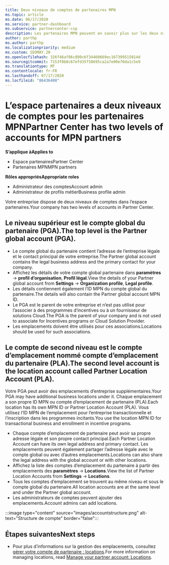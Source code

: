 ```yaml
---
title: Deux niveaux de comptes de partenaires MPN
ms.topic: article
ms.date: 06/17/2020
ms.service: partner-dashboard
ms.subservice: partnercenter-csp
description: Les partenaires MPN peuvent en savoir plus sur les deux niveaux de comptes dans l’espace partenaires, le compte global partenaire (PGA) et le compte d’emplacement du partenaire (PLA).
author: parthp
ms.author: parthp
ms.localizationpriority: medium
ms.custom: SEOMAY.20
ms.openlocfilehash: 326f46af86c890c6f34460669ec167399515014d
ms.sourcegitcommit: 7153f0b8c67efd35f58695ca2a7e00e70da1c5e9
ms.translationtype: MT
ms.contentlocale: fr-FR
ms.lasthandoff: 07/17/2020
ms.locfileid: "86436408"
---
```

# <a name="partner-center-has-two-levels-of-accounts-for-mpn-partners"></a><span data-ttu-id="5d4c0-103">L’espace partenaires a deux niveaux de comptes pour les partenaires MPN</span><span class="sxs-lookup"><span data-stu-id="5d4c0-103">Partner Center has two levels of accounts for MPN partners</span></span>

<span data-ttu-id="5d4c0-104">**S’applique à**</span><span class="sxs-lookup"><span data-stu-id="5d4c0-104">**Applies to**</span></span>

- <span data-ttu-id="5d4c0-105">Espace partenaires</span><span class="sxs-lookup"><span data-stu-id="5d4c0-105">Partner Center</span></span>
- <span data-ttu-id="5d4c0-106">Partenaires MPN</span><span class="sxs-lookup"><span data-stu-id="5d4c0-106">MPN partners</span></span>

<span data-ttu-id="5d4c0-107">**Rôles appropriés**</span><span class="sxs-lookup"><span data-stu-id="5d4c0-107">**Appropriate roles**</span></span>

- <span data-ttu-id="5d4c0-108">Administrateur des comptes</span><span class="sxs-lookup"><span data-stu-id="5d4c0-108">Account admin</span></span>
- <span data-ttu-id="5d4c0-109">Administrateur de profils métier</span><span class="sxs-lookup"><span data-stu-id="5d4c0-109">Business profile admin</span></span>


<span data-ttu-id="5d4c0-110">Votre entreprise dispose de deux niveaux de comptes dans l’espace partenaires.</span><span class="sxs-lookup"><span data-stu-id="5d4c0-110">Your company has two levels of accounts in Partner Center.</span></span>

## <a name="the-top-level-is-the-partner-global-account-pga"></a><span data-ttu-id="5d4c0-111">Le niveau supérieur est le compte global du partenaire (PGA).</span><span class="sxs-lookup"><span data-stu-id="5d4c0-111">The top level is the Partner global account (PGA).</span></span>

- <span data-ttu-id="5d4c0-112">Le compte global du partenaire contient l’adresse de l’entreprise légale et le contact principal de votre entreprise.</span><span class="sxs-lookup"><span data-stu-id="5d4c0-112">The Partner global account contains the legal business address and the primary contact for your company.</span></span> 
- <span data-ttu-id="5d4c0-113">Affichez les détails de votre compte global partenaire dans **paramètres**  ->  **profil d’organisation**, **Profil légal**.</span><span class="sxs-lookup"><span data-stu-id="5d4c0-113">View the details of your Partner global account from **Settings** -> **Organization profile**, **Legal profile**.</span></span>
- <span data-ttu-id="5d4c0-114">Les détails contiennent également l’ID MPN du compte global du partenaire.</span><span class="sxs-lookup"><span data-stu-id="5d4c0-114">The details will also contain the Partner global account MPN ID.</span></span> 
- <span data-ttu-id="5d4c0-115">Le PGA est le parent de votre entreprise et n’est pas utilisé pour l’associer à des programmes d’incentives ou à un fournisseur de solutions Cloud.</span><span class="sxs-lookup"><span data-stu-id="5d4c0-115">The PGA is the parent of your company and is not used to associate for Incentives programs or Cloud Solution Provider.</span></span> 
- <span data-ttu-id="5d4c0-116">Les emplacements doivent être utilisés pour ces associations.</span><span class="sxs-lookup"><span data-stu-id="5d4c0-116">Locations should be used for such associations.</span></span>

## <a name="the-second-level-account-is-the-location-account-called-partner-location-account-pla"></a><span data-ttu-id="5d4c0-117">Le compte de second niveau est le compte d’emplacement nommé compte d’emplacement du partenaire (PLA).</span><span class="sxs-lookup"><span data-stu-id="5d4c0-117">The second level account is the location account called Partner Location Account (PLA).</span></span>

<span data-ttu-id="5d4c0-118">Votre PGA peut avoir des emplacements d’entreprise supplémentaires.</span><span class="sxs-lookup"><span data-stu-id="5d4c0-118">Your PGA may have additional business locations under it.</span></span> <span data-ttu-id="5d4c0-119">Chaque emplacement a son propre ID MPN ou compte d’emplacement de partenaire (PLA).</span><span class="sxs-lookup"><span data-stu-id="5d4c0-119">Each location has its own MPN ID or Partner Location Account (PLA).</span></span> <span data-ttu-id="5d4c0-120">Vous utilisez l’ID MPN de l’emplacement pour l’entreprise transactionnelle et l’inscription dans les programmes incitants.</span><span class="sxs-lookup"><span data-stu-id="5d4c0-120">You use the location MPN ID for transactional business and enrollment in incentive programs.</span></span>

- <span data-ttu-id="5d4c0-121">Chaque compte d’emplacement de partenaire peut avoir sa propre adresse légale et son propre contact principal.</span><span class="sxs-lookup"><span data-stu-id="5d4c0-121">Each Partner Location Account can have its own legal address and primary contact.</span></span> <span data-ttu-id="5d4c0-122">Les emplacements peuvent également partager l’adresse légale avec le compte global ou avec d’autres emplacements.</span><span class="sxs-lookup"><span data-stu-id="5d4c0-122">Locations can also share the legal address with the global account or with other locations.</span></span>
- <span data-ttu-id="5d4c0-123">Affichez la liste des comptes d’emplacement du partenaire à partir des emplacements des **paramètres**  ->  **Locations**.</span><span class="sxs-lookup"><span data-stu-id="5d4c0-123">View the list of Partner Location Accounts from **Settings** -> **Locations**.</span></span>
- <span data-ttu-id="5d4c0-124">Tous les comptes d’emplacement se trouvent au même niveau et sous le compte global du partenaire.</span><span class="sxs-lookup"><span data-stu-id="5d4c0-124">All location accounts are at the same level and under the Partner global account.</span></span>
- <span data-ttu-id="5d4c0-125">Les administrateurs de comptes peuvent ajouter des emplacements.</span><span class="sxs-lookup"><span data-stu-id="5d4c0-125">Account admins can add locations.</span></span>

:::image type="content" source="images/accountstructure.png" alt-text="Structure de compte" border="false":::

## <a name="next-steps"></a><span data-ttu-id="5d4c0-127">Étapes suivantes</span><span class="sxs-lookup"><span data-stu-id="5d4c0-127">Next steps</span></span>

- <span data-ttu-id="5d4c0-128">Pour plus d’informations sur la gestion des emplacements, consultez [gérer votre compte de partenaire : locations](manage-locations.md).</span><span class="sxs-lookup"><span data-stu-id="5d4c0-128">For more information on managing locations, read [Manage your partner account: Locations](manage-locations.md).</span></span>
